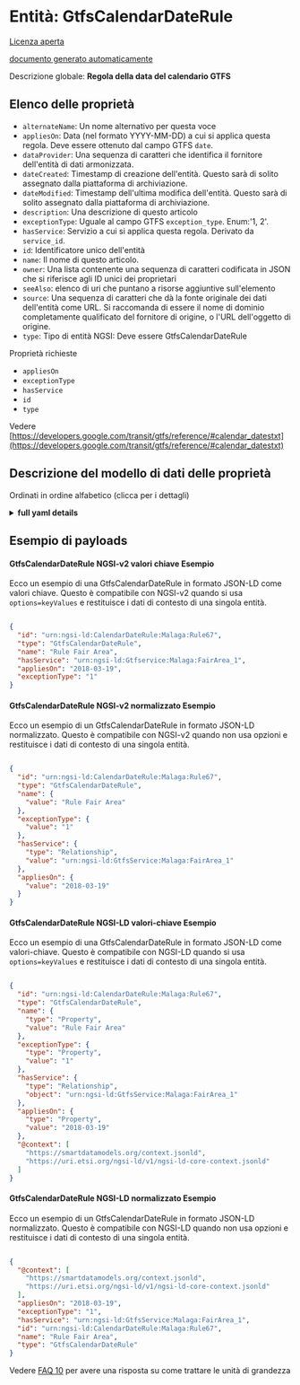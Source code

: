 Entità: GtfsCalendarDateRule  
============================  
[Licenza aperta](https://github.com/smart-data-models//dataModel.UrbanMobility/blob/master/GtfsCalendarDateRule/LICENSE.md)  
[documento generato automaticamente](https://docs.google.com/presentation/d/e/2PACX-1vTs-Ng5dIAwkg91oTTUdt8ua7woBXhPnwavZ0FxgR8BsAI_Ek3C5q97Nd94HS8KhP-r_quD4H0fgyt3/pub?start=false&loop=false&delayms=3000#slide=id.gb715ace035_0_60)  
Descrizione globale: **Regola della data del calendario GTFS**  

## Elenco delle proprietà  

- `alternateName`: Un nome alternativo per questa voce  - `appliesOn`:  Data (nel formato YYYY-MM-DD) a cui si applica questa regola. Deve essere ottenuto dal campo GTFS `date`.  - `dataProvider`: Una sequenza di caratteri che identifica il fornitore dell'entità di dati armonizzata.  - `dateCreated`: Timestamp di creazione dell'entità. Questo sarà di solito assegnato dalla piattaforma di archiviazione.  - `dateModified`: Timestamp dell'ultima modifica dell'entità. Questo sarà di solito assegnato dalla piattaforma di archiviazione.  - `description`: Una descrizione di questo articolo  - `exceptionType`: Uguale al campo GTFS `exception_type`. Enum:'1, 2'.  - `hasService`: Servizio a cui si applica questa regola. Derivato da `service_id`.  - `id`: Identificatore unico dell'entità  - `name`: Il nome di questo articolo.  - `owner`: Una lista contenente una sequenza di caratteri codificata in JSON che si riferisce agli ID unici dei proprietari  - `seeAlso`: elenco di uri che puntano a risorse aggiuntive sull'elemento  - `source`: Una sequenza di caratteri che dà la fonte originale dei dati dell'entità come URL. Si raccomanda di essere il nome di dominio completamente qualificato del fornitore di origine, o l'URL dell'oggetto di origine.  - `type`: Tipo di entità NGSI: Deve essere GtfsCalendarDateRule    
Proprietà richieste  
- `appliesOn`  - `exceptionType`  - `hasService`  - `id`  - `type`    
Vedere [https://developers.google.com/transit/gtfs/reference/#calendar_datestxt](https://developers.google.com/transit/gtfs/reference/#calendar_datestxt)  
## Descrizione del modello di dati delle proprietà  
Ordinati in ordine alfabetico (clicca per i dettagli)  
<details><summary><strong>full yaml details</strong></summary>    
```yaml  
GtfsCalendarDateRule:    
  description: 'GTFS Calendar Date Rule'    
  properties:    
    alternateName:    
      description: 'An alternative name for this item'    
      type: string    
      x-ngsi:    
        type: Property    
    appliesOn:    
      description: ' Date (in YYYY-MM-DD format) this rule applies to. It shall be obtained from the GTFS `date` field'    
      format: date    
      type: string    
      x-ngsi:    
        model: https://schema.org/Date    
        type: Property    
    dataProvider:    
      description: 'A sequence of characters identifying the provider of the harmonised data entity.'    
      type: string    
      x-ngsi:    
        type: Property    
    dateCreated:    
      description: 'Entity creation timestamp. This will usually be allocated by the storage platform.'    
      format: date-time    
      type: string    
      x-ngsi:    
        type: Property    
    dateModified:    
      description: 'Timestamp of the last modification of the entity. This will usually be allocated by the storage platform.'    
      format: date-time    
      type: string    
      x-ngsi:    
        type: Property    
    description:    
      description: 'A description of this item'    
      type: string    
      x-ngsi:    
        type: Property    
    exceptionType:    
      description: 'Same as GTFS `exception_type` field. Enum:''1, 2'''    
      enum:    
        - 1    
        - 2    
      type: string    
      x-ngsi:    
        model: https://schema.org/Text    
        type: Property    
    hasService:    
      anyOf:    
        - description: 'Property. Identifier format of any NGSI entity'    
          maxLength: 256    
          minLength: 1    
          pattern: ^[\w\-\.\{\}\$\+\*\[\]`|~^@!,:\\]+$    
          type: string    
        - description: 'Property. Identifier format of any NGSI entity'    
          format: uri    
          type: string    
      description: 'Service to which this rule applies to. Derived from `service_id`'    
      type: string    
      x-ngsi:    
        model: https://schema.org/URL    
        type: Relationship    
    id:    
      anyOf: &gtfscalendardaterule_-_properties_-_owner_-_items_-_anyof    
        - description: 'Property. Identifier format of any NGSI entity'    
          maxLength: 256    
          minLength: 1    
          pattern: ^[\w\-\.\{\}\$\+\*\[\]`|~^@!,:\\]+$    
          type: string    
        - description: 'Property. Identifier format of any NGSI entity'    
          format: uri    
          type: string    
      description: 'Unique identifier of the entity'    
      x-ngsi:    
        type: Property    
    name:    
      description: 'The name of this item.'    
      type: string    
      x-ngsi:    
        type: Property    
    owner:    
      description: 'A List containing a JSON encoded sequence of characters referencing the unique Ids of the owner(s)'    
      items:    
        anyOf: *gtfscalendardaterule_-_properties_-_owner_-_items_-_anyof    
        description: 'Property. Unique identifier of the entity'    
      type: array    
      x-ngsi:    
        type: Property    
    seeAlso:    
      description: 'list of uri pointing to additional resources about the item'    
      oneOf:    
        - items:    
            format: uri    
            type: string    
          minItems: 1    
          type: array    
        - format: uri    
          type: string    
      x-ngsi:    
        type: Property    
    source:    
      description: 'A sequence of characters giving the original source of the entity data as a URL. Recommended to be the fully qualified domain name of the source provider, or the URL to the source object.'    
      type: string    
      x-ngsi:    
        type: Property    
    type:    
      description: 'NGSI Entity Type: It has to be GtfsCalendarDateRule'    
      enum:    
        - GtfsCalendarDateRule    
      type: string    
      x-ngsi:    
        type: Property    
  required:    
    - id    
    - type    
    - hasService    
    - appliesOn    
    - exceptionType    
  type: object    
  x-derived-from: ""    
  x-disclaimer: 'Redistribution and use in source and binary forms, with or without modification, are permitted  provided that the license conditions are met. Copyleft (c) 2021 Contributors to Smart Data Models Program'    
  x-license-url: https://github.com/smart-data-models/dataModel.UrbanMobility/blob/master/GtfsCalendarDateRule/LICENSE.md    
  x-model-schema: https://smart-data-models.github.io/dataModel.UrbanMobility/GtfsCalendarDateRule/schema.json    
  x-model-tags: ""    
  x-version: 0.0.1    
```  
</details>    
## Esempio di payloads  
#### GtfsCalendarDateRule NGSI-v2 valori chiave Esempio  
Ecco un esempio di una GtfsCalendarDateRule in formato JSON-LD come valori chiave. Questo è compatibile con NGSI-v2 quando si usa `options=keyValues` e restituisce i dati di contesto di una singola entità.  
```json  
{  
  "id": "urn:ngsi-ld:CalendarDateRule:Malaga:Rule67",  
  "type": "GtfsCalendarDateRule",  
  "name": "Rule Fair Area",  
  "hasService": "urn:ngsi-ld:Gtfservice:Malaga:FairArea_1",  
  "appliesOn": "2018-03-19",  
  "exceptionType": "1"  
}  
```  
#### GtfsCalendarDateRule NGSI-v2 normalizzato Esempio  
Ecco un esempio di un GtfsCalendarDateRule in formato JSON-LD normalizzato. Questo è compatibile con NGSI-v2 quando non usa opzioni e restituisce i dati di contesto di una singola entità.  
```json  
{  
  "id": "urn:ngsi-ld:CalendarDateRule:Malaga:Rule67",  
  "type": "GtfsCalendarDateRule",  
  "name": {  
    "value": "Rule Fair Area"  
  },  
  "exceptionType": {  
    "value": "1"  
  },  
  "hasService": {  
    "type": "Relationship",  
    "value": "urn:ngsi-ld:GtfsService:Malaga:FairArea_1"  
  },  
  "appliesOn": {  
    "value": "2018-03-19"  
  }  
}  
```  
#### GtfsCalendarDateRule NGSI-LD valori-chiave Esempio  
Ecco un esempio di una GtfsCalendarDateRule in formato JSON-LD come valori-chiave. Questo è compatibile con NGSI-LD quando si usa `options=keyValues` e restituisce i dati di contesto di una singola entità.  
```json  
{  
  "id": "urn:ngsi-ld:CalendarDateRule:Malaga:Rule67",  
  "type": "GtfsCalendarDateRule",  
  "name": {  
    "type": "Property",  
    "value": "Rule Fair Area"  
  },  
  "exceptionType": {  
    "type": "Property",  
    "value": "1"  
  },  
  "hasService": {  
    "type": "Relationship",  
    "object": "urn:ngsi-ld:GtfsService:Malaga:FairArea_1"  
  },  
  "appliesOn": {  
    "type": "Property",  
    "value": "2018-03-19"  
  },  
  "@context": [  
    "https://smartdatamodels.org/context.jsonld",  
    "https://uri.etsi.org/ngsi-ld/v1/ngsi-ld-core-context.jsonld"  
  ]  
}  
```  
#### GtfsCalendarDateRule NGSI-LD normalizzato Esempio  
Ecco un esempio di un GtfsCalendarDateRule in formato JSON-LD normalizzato. Questo è compatibile con NGSI-LD quando non usa opzioni e restituisce i dati di contesto di una singola entità.  
```json  
{  
  "@context": [  
    "https://smartdatamodels.org/context.jsonld",  
    "https://uri.etsi.org/ngsi-ld/v1/ngsi-ld-core-context.jsonld"  
  ],  
  "appliesOn": "2018-03-19",  
  "exceptionType": "1",  
  "hasService": "urn:ngsi-ld:GtfsService:Malaga:FairArea_1",  
  "id": "urn:ngsi-ld:CalendarDateRule:Malaga:Rule67",  
  "name": "Rule Fair Area",  
  "type": "GtfsCalendarDateRule"  
}  
```  

Vedere [FAQ 10](https://smartdatamodels.org/index.php/faqs/) per avere una risposta su come trattare le unità di grandezza

